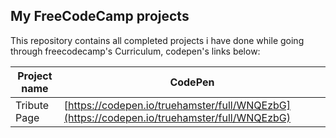 ## My FreeCodeCamp projects

This repository contains all completed projects i have done while going through freecodecamp's Curriculum, codepen's links below:

| Project name | CodePen |
| -------------|---------|
| Tribute Page |[https://codepen.io/truehamster/full/WNQEzbG](https://codepen.io/truehamster/full/WNQEzbG)|
